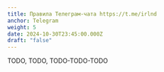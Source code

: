 ```yaml
---
title: Правила Телеграм-чата https://t.me/irlnd
anchor: Telegram
weight: 5
date: 2024-10-30T23:45:00.000Z
draft: "false"
---
```

TODO, TODO, TODO-TODO-TODO
